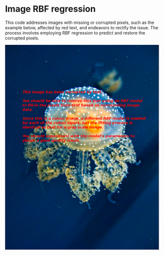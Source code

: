 # Image RBF regression

This code addresses images with missing or corrupted pixels, such as the example below, affected by red text, and endeavors to rectify the issue. 
The process involves employing RBF regression to predict and restore the corrupted pixels.


![Alt text](Amazing_jellyfish_corrupted_by_text.tif)
